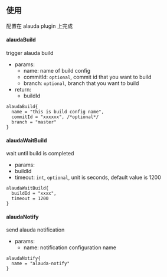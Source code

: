 ## 使用
配置在 alauda plugin 上完成

#### alaudaBuild
trigger alauda build
- params:
  - name: name of build config
  - commitId: `optional`, commit id that you want to build 
  - branch: `optional`, branch that you want to build
- return:
  - buildId

```
alaudaBuild{
  name = "this is build config name",
  commitId = "xxxxxx", /*optional*/
  branch = "master"
}
```

#### alaudaWaitBuild
wait until build is completed
-  params:
  - buildId
  - timeout: `int`, `optional`, unit is seconds, default value is 1200

```
alaudaWaitBuild{
  buildId = "xxxx",
  timeout = 1200
}

```

#### alaudaNotify
send alauda notification
- params:
  - name: notification configuration name

```
alaudaNotify{
  name = "alauda-notify"
}
```
